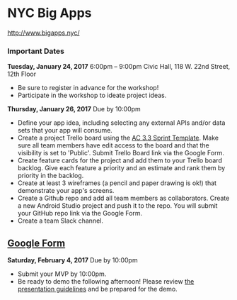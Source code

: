 # NYC Big Apps 

http://www.bigapps.nyc/

### Important Dates

**Tuesday, January 24, 2017**
6:00pm – 9:00pm
Civic Hall, 118 W. 22nd Street, 12th Floor
- Be sure to register in advance for the workshop!
- Participate in the workshop to ideate project ideas.

**Thursday, January 26, 2017**
Due by 10:00pm

- Define your app idea, including selecting any external APIs and/or data sets that your app will consume.
- Create a project Trello board using the [AC 3.3 Sprint Template](https://trello.com/b/pz8oJNK2/ac-3-3-sprint-template). Make sure all team members have edit access to the board and that the visibility is set to 'Public'. Submit Trello Board link via the Google Form.
- Create feature cards for the project and add them to your Trello board backlog. Give each feature a priority and an estimate and rank them by priority in the backlog.
- Create at least 3 wireframes (a pencil and paper drawing is ok!) that demonstrate your app's screens.
- Create a Github repo and add all team members as collaborators. Create a new Android Studio project and push it to the repo. You will submit your GitHub repo link via the Google Form.
- Create a team Slack channel.

## [Google Form](https://goo.gl/forms/Clrku9yeqUXCg2UF3)

**Saturday, February 4, 2017**
Due by 10:00pm
- Submit your MVP by 10:00pm.
- Be ready to demo the following afternoon! Please review [the presentation guidelines](https://docs.google.com/presentation/d/1j3xeG9RZaw1KUueBTE3iUgveHP5_DK-kS3Xm6fnBfVk/edit?usp=sharing) and be prepared for the demo.
